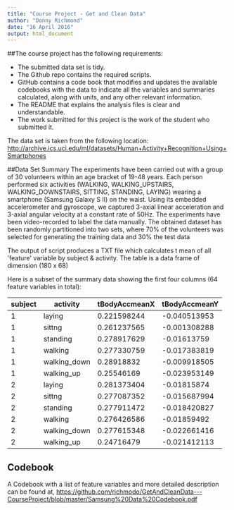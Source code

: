```yaml
---
title: "Course Project - Get and Clean Data"
author: "Donny Richmond"
date: "16 April 2016"
output: html_document
---
```


##The course project has the following requirements:
-  The submitted data set is tidy.
-  The Github repo contains the required scripts.
-  GitHub contains a code book that modifies and updates the available codebooks with the data to indicate all the variables and summaries calculated, along with units, and any other relevant information.
-  The README that explains the analysis files is clear and understandable.
-  The work submitted for this project is the work of the student who submitted it.

The data set is taken from the following location:
http://archive.ics.uci.edu/ml/datasets/Human+Activity+Recognition+Using+Smartphones

##Data Set Summary
The experiments have been carried out with a group of 30 volunteers within an age bracket of 19-48 years. Each person performed six activities (WALKING, WALKING_UPSTAIRS, WALKING_DOWNSTAIRS, SITTING, STANDING, LAYING) wearing a smartphone (Samsung Galaxy S II) on the waist. Using its embedded accelerometer and gyroscope, we captured 3-axial linear acceleration and 3-axial angular velocity at a constant rate of 50Hz. The experiments have been video-recorded to label the data manually. The obtained dataset has been randomly partitioned into two sets, where 70% of the volunteers was selected for generating the training data and 30% the test data

The output of script produces a TXT file which calculates t mean of all 'feature' variable by subject & activity.  The table is a data frame of dimension (180 x 68)

Here is a subset of the summary data showing the first four columns (64 feature variables in total):

| subject | activity     | tBodyAccmeanX | tBodyAccmeanY |
|---------|--------------|---------------|---------------|
| 1       | laying       | 0.221598244   | -0.040513953  |
| 1       | sittng       | 0.261237565   | -0.001308288  |
| 1       | standing     | 0.278917629   | -0.01613759   |
| 1       | walking      | 0.277330759   | -0.017383819  |
| 1       | walking_down | 0.28918832    | -0.009918505  |
| 1       | walking_up   | 0.25546169    | -0.023953149  |
| 2       | laying       | 0.281373404   | -0.01815874   |
| 2       | sittng       | 0.277087352   | -0.015687994  |
| 2       | standing     | 0.277911472   | -0.018420827  |
| 2       | walking      | 0.276426586   | -0.01859492   |
| 2       | walking_down | 0.277615348   | -0.022661416  |
| 2       | walking_up   | 0.24716479    | -0.021412113  |


## Codebook
A Codebook with a list of feature variables and more detailed description can be found at,
https://github.com/richmodo/GetAndCleanData---CourseProject/blob/master/Samsung%20Data%20Codebook.pdf



